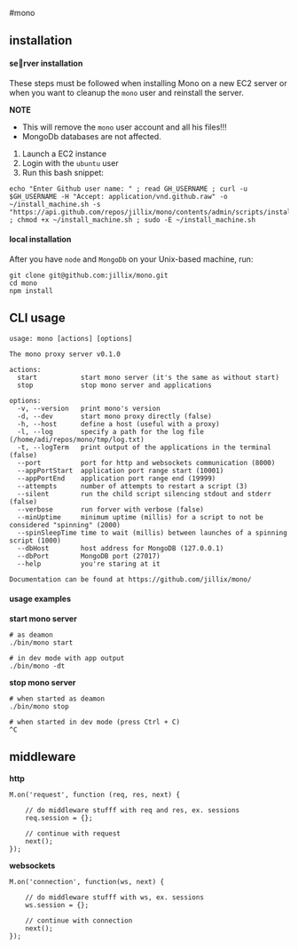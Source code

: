 #mono

## installation

#### server installation

These steps must be followed when installing Mono on a new EC2 server or when you want to cleanup the `mono` user and reinstall the server.

**NOTE**

* This will remove the `mono` user account and all his files!!!
* MongoDb databases are not affected.

1. Launch a EC2 instance
2. Login with the `ubuntu` user
3. Run this bash snippet:

```
echo "Enter Github user name: " ; read GH_USERNAME ; curl -u $GH_USERNAME -H "Accept: application/vnd.github.raw" -o ~/install_machine.sh -s "https://api.github.com/repos/jillix/mono/contents/admin/scripts/install_machine.sh" ; chmod +x ~/install_machine.sh ; sudo -E ~/install_machine.sh
```

#### local installation

After you have `node` and `MongoDb` on your Unix-based machine, run:

```
git clone git@github.com:jillix/mono.git
cd mono
npm install
```

## CLI usage
```
usage: mono [actions] [options]

The mono proxy server v0.1.0

actions:
  start           start mono server (it's the same as without start)
  stop            stop mono server and applications

options:
  -v, --version   print mono's version
  -d, --dev       start mono proxy directly (false)
  -h, --host      define a host (useful with a proxy)
  -l, --log       specify a path for the log file (/home/adi/repos/mono/tmp/log.txt)
  -t, --logTerm   print output of the applications in the terminal (false)
  --port          port for http and websockets communication (8000)
  --appPortStart  application port range start (10001)
  --appPortEnd    application port range end (19999)
  --attempts      number of attempts to restart a script (3)
  --silent        run the child script silencing stdout and stderr (false)
  --verbose       run forver with verbose (false)
  --minUptime     minimum uptime (millis) for a script to not be considered "spinning" (2000)
  --spinSleepTime time to wait (millis) between launches of a spinning script (1000)
  --dbHost        host address for MongoDB (127.0.0.1)
  --dbPort        MongoDB port (27017)
  --help          you're staring at it

Documentation can be found at https://github.com/jillix/mono/
```

#### usage examples

**start mono server**

```
# as deamon
./bin/mono start

# in dev mode with app output
./bin/mono -dt
```

**stop mono server**

```
# when started as deamon
./bin/mono stop

# when started in dev mode (press Ctrl + C)
^C
```

## middleware
**http**
```
M.on('request', function (req, res, next) {

    // do middleware stufff with req and res, ex. sessions
    req.session = {};
    
    // continue with request
    next();
});
```
**websockets**
```
M.on('connection', function(ws, next) {

    // do middleware stufff with ws, ex. sessions
    ws.session = {};
    
    // continue with connection
    next();
});
```
